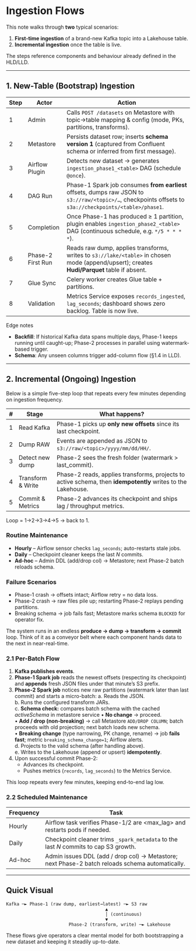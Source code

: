 # Ingestion Flows

This note walks through **two** typical scenarios:
1. **First-time ingestion** of a brand-new Kafka topic into a Lakehouse table.
2. **Incremental ingestion** once the table is live.

The steps reference components and behaviour already defined in the HLD/LLD.

---

## 1. New-Table (Bootstrap) Ingestion
| Step | Actor | Action |
|------|-------|--------|
| 1 | Admin | Calls `POST /datasets` on Metastore with topic→table mapping & config (mode, PKs, partitions, transforms). |
| 2 | Metastore | Persists dataset row; inserts **schema version 1** (captured from Confluent schema or inferred from first message). |
| 3 | Airflow Plugin | Detects new dataset → generates `ingestion_phase1_<table>` DAG (schedule `@once`). |
| 4 | DAG Run | Phase-1 Spark job consumes **from earliest** offsets, dumps raw JSON to `s3://raw/<topic>/…`, checkpoints offsets to `s3a://checkpoints/<table>/phase1`. |
| 5 | Completion | Once Phase-1 has produced ≥ 1 partition, plugin enables `ingestion_phase2_<table>` DAG (continuous schedule, e.g. `*/5 * * * *`). |
| 6 | Phase-2 First Run | Reads raw dump, applies transforms, writes to `s3://lake/<table>` in chosen mode (append/upsert); creates **Hudi/Parquet** table if absent. |
| 7 | Glue Sync | Celery worker creates Glue table + partitions. |
| 8 | Validation | Metrics Service exposes `records_ingested`, `lag_seconds`; dashboard shows zero backlog. Table is now live.

Edge notes
* **Backfill**: If historical Kafka data spans multiple days, Phase-1 keeps running until caught-up; Phase-2 processes in parallel using watermark‐based trigger.
* **Schema**: Any unseen columns trigger add-column flow (§1.4 in LLD).

---

## 2. Incremental (Ongoing) Ingestion
Below is a simple five-step loop that repeats every few minutes depending on ingestion frequency.

| # | Stage | What happens? |
|---|-------|---------------|
| 1 | Read Kafka | Phase-1 picks up **only new offsets** since its last checkpoint. |
| 2 | Dump RAW | Events are appended as JSON to `s3://raw/<topic>/yyyy/mm/dd/HH/`. |
| 3 | Detect new dump | Phase-2 sees the fresh folder (watermark > last_commit). |
| 4 | Transform & Write | Phase-2 reads, applies transforms, projects to active schema, then **idempotently** writes to the Lakehouse. |
| 5 | Commit & Metrics | Phase-2 advances its checkpoint and ships lag / throughput metrics. |

Loop = 1→2→3→4→5 → back to 1.

### Routine Maintenance
* **Hourly**  – Airflow sensor checks `lag_seconds`; auto-restarts stale jobs.
* **Daily**   – Checkpoint cleaner keeps the last *N* commits.
* **Ad-hoc**  – Admin DDL (add/drop col) → Metastore; next Phase-2 batch reloads schema.

### Failure Scenarios
* Phase-1 crash → offsets intact; Airflow retry = no data loss.
* Phase-2 crash → raw files pile up; restarting Phase-2 replays pending partitions.
* Breaking schema → job fails fast; Metastore marks schema `BLOCKED` for operator fix.

The system runs in an endless **produce → dump → transform → commit** loop. Think of it as a conveyor belt where each component hands data to the next in near-real-time.

### 2.1 Per-Batch Flow
1. **Kafka publishes events**.  
2. **Phase-1 Spark job** reads the newest offsets (respecting its checkpoint) and **appends** fresh JSON files under that minute’s S3 prefix.  
3. **Phase-2 Spark job** notices new raw partitions (watermark later than last commit) and starts a micro-batch:
   a. Reads the JSON.  
   b. Runs the configured transform JARs.  
   c. **Schema check:** compares batch schema with the cached *activeSchema* in metastore service
      • **No change** → proceed.  
      • **Add / drop (non-breaking)** → call Metastore `ADD/DROP COLUMN`; batch proceeds with old projection; next batch loads new schema.  
      • **Breaking change** (type narrowing, PK change, rename) → job **fails fast**; metric `breaking_schema_change=1`; Airflow alerts.  
   d. Projects to the valid schema (after handling above).  
   e. Writes to the Lakehouse (append or upsert) **idempotently**.  
4. Upon successful commit Phase-2:
   * Advances its checkpoint.  
   * Pushes metrics (`records`, `lag_seconds`) to the Metrics Service.

This loop repeats every few minutes, keeping end-to-end lag low.

### 2.2 Scheduled Maintenance
| Frequency | Task |
|-----------|------|
| Hourly | Airflow task verifies Phase-1/2 are <max_lag> and restarts pods if needed. |
| Daily  | Checkpoint cleaner trims `_spark_metadata` to the last *N* commits to cap S3 growth. |
| Ad-hoc | Admin issues DDL (add / drop col) → Metastore; next Phase-2 batch reloads schema automatically. |
---

## Quick Visual
```
Kafka ─► Phase-1 (raw dump, earliest→latest) ─► S3 raw
                                      ▲
                                      │ (continuous)
                                      ▼
                        Phase-2 (transform, write) ─► Lakehouse
```

These flows give operators a clear mental model for both bootstrapping a new dataset and keeping it steadily up-to-date.
